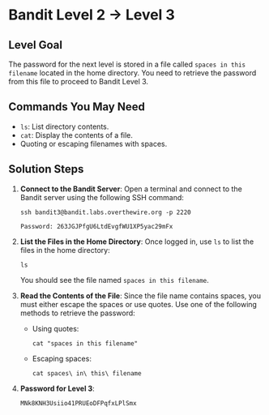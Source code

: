 # Bandit Level 2 → Level 3

## Level Goal
The password for the next level is stored in a file called `spaces in this filename` located in the home directory. You need to retrieve the password from this file to proceed to Bandit Level 3.

## Commands You May Need
- `ls`: List directory contents.
- `cat`: Display the contents of a file.
- Quoting or escaping filenames with spaces.

## Solution Steps

1. **Connect to the Bandit Server**:
   Open a terminal and connect to the Bandit server using the following SSH command:
   
   ```
   ssh bandit3@bandit.labs.overthewire.org -p 2220
   ```
   ```
   Password: 263JGJPfgU6LtdEvgfWU1XP5yac29mFx
   ```

2. **List the Files in the Home Directory**:
   Once logged in, use `ls` to list the files in the home directory:

   ```
   ls
   ```

   You should see the file named `spaces in this filename`.

3. **Read the Contents of the File**:
   Since the file name contains spaces, you must either escape the spaces or use quotes. Use one of the following methods to retrieve the password:

   - Using quotes:
     ```
     cat "spaces in this filename"
     ```

   - Escaping spaces:
     ```
     cat spaces\ in\ this\ filename
     ```

4. **Password for Level 3**:
   ```
   MNk8KNH3Usiio41PRUEoDFPqfxLPlSmx
   ```
